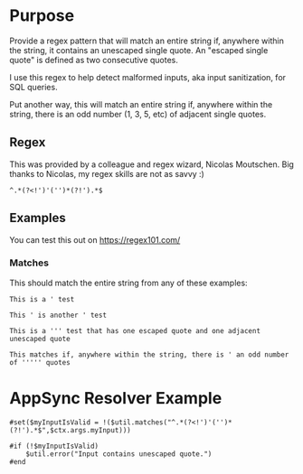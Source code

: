 # Purpose

Provide a regex pattern that will match an entire string if, anywhere within the string, it contains an unescaped single quote. An "escaped single quote" is defined as two consecutive quotes. 

I use this regex to help detect malformed inputs, aka input sanitization, for SQL queries.

Put another way, this will match an entire string if, anywhere within the string, there is an odd number (1, 3, 5, etc) of adjacent single quotes. 

## Regex

This was provided by a colleague and regex wizard, Nicolas Moutschen. Big thanks to Nicolas, my regex skills are not as savvy :)

```
^.*(?<!')'('')*(?!').*$
```

## Examples

You can test this out on https://regex101.com/

### Matches

This should match the entire string from any of these examples: 

  ```
  This is a ' test
  ```

  ```
  This ' is another ' test
  ```

  ```
  This is a ''' test that has one escaped quote and one adjacent unescaped quote
  ```

  ```
  This matches if, anywhere within the string, there is ' an odd number of ''''' quotes
  ```

# AppSync Resolver Example

```
#set($myInputIsValid = !($util.matches("^.*(?<!')'('')*(?!').*$",$ctx.args.myInput)))

#if (!$myInputIsValid)
    $util.error("Input contains unescaped quote.")
#end
```
